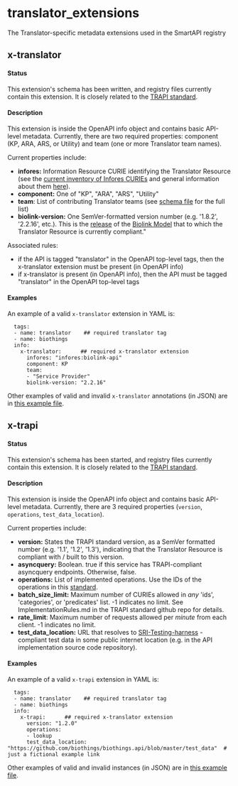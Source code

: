 # translator_extensions

The Translator-specific metadata extensions used in the SmartAPI registry

## x-translator

#### Status

This extension's schema has been written, and registry files currently contain this extension. It is closely related to the [TRAPI standard](https://github.com/NCATSTranslator/ReasonerAPI).

#### Description

This extension is inside the OpenAPI info object and contains basic API-level metadata. Currently, there are two required properties: component (KP, ARA, ARS, or Utility) and team (one or more Translator team names). 

Current properties include:

- **infores:** Information Resource CURIE identifying the Translator Resource (see the [current inventory of Infores CURIEs](https://docs.google.com/spreadsheets/d/1Ak1hRqlTLr1qa-7O0s5bqeTHukj9gSLQML1-lg6xIHM) and general information about them [here](https://docs.google.com/document/d/177sOmjTueIK4XKJ0GjxsARg909CaU71tReIehAp5DDo/edit#bookmark=id.8sdy3vk2umkd)).
- **component:** One of  "KP", "ARA", "ARS", "Utility"
- **team**: List of contributing Translator teams (see [schema file](https://github.com/NCATSTranslator/translator_extensions/blob/main/x-translator/smartapi_x-translator_schema.json) for the full list)
- **biolink-version:**  One SemVer-formatted version number (e.g. '1.8.2', '2.2.16', etc.). This is the [release](https://github.com/biolink/biolink-model/releases) of the [Biolink Model](https://github.com/biolink/biolink-model) that to which the Translator Resource is currently compliant."

Associated rules:

- if the API is tagged "translator" in the OpenAPI top-level tags, then the x-translator extension must be present (in OpenAPI info)
- if x-translator is present (in OpenAPI info), then the API must be tagged "translator" in the OpenAPI top-level tags  

#### Examples  

 An example of a valid `x-translator` extension in YAML is: 

```
  tags:
  - name: translator    ## required translator tag
  - name: biothings
  info:
    x-translator:      ## required x-translator extension
      infores: "infores:biolink-api"
      component: KP
      team:
      - "Service Provider"
      biolink-version: "2.2.16"
```

Other examples of valid and invalid `x-translator` annotations (in JSON) are in [this example file](https://github.com/NCATSTranslator/translator_extensions/blob/main/x-translator/smartapi_x-translator_examples.txt). 

## x-trapi

#### Status

This extension's schema has been started, and registry files currently contain this extension. It is closely related to the [TRAPI standard](https://github.com/NCATSTranslator/ReasonerAPI).

#### Description

This extension is inside the OpenAPI info object and contains basic API-level metadata. Currently, there are 3 required properties (`version`, `operations`, `test_data_location`).

Current properties include:

- **version:** States the TRAPI standard version, as a SemVer formatted number (e.g. '1.1', '1.2', '1.3'), indicating that the Translator Resource is compliant with / built to this version.
- **asyncquery:** Boolean. true if this service has TRAPI-compliant asyncquery endpoints. Otherwise, false. 
- **operations:** List of implemented operations. Use the IDs of the operations in this [standard](http://standards.ncats.io/operation.json).
- **batch_size_limit:** Maximum number of CURIEs allowed in _any_ 'ids', 'categories', or 'predicates' list. -1 indicates no limit. See ImplementationRules.md in the TRAPI standard github repo for details. 
- **rate_limit**: Maximum number of requests allowed per _minute_ from each client. -1 indicates no limit.
- **test_data_location:** URL that resolves to [SRI-Testing-harness](https://github.com/TranslatorSRI/SRI_testing) -compliant test data in some public internet location (e.g. in the API implementation source code repository).

#### Examples

An example of a valid `x-trapi` extension in YAML is:  

```
  tags:
  - name: translator    ## required translator tag
  - name: biothings
  info:
    x-trapi:      ## required x-translator extension
      version: "1.2.0"
      operations:
      - lookup
      test_data_location: "https://github.com/biothings/biothings.api/blob/master/test_data"  # just a fictional example link
```

Other examples of valid and invalid instances (in JSON) are in [this example file](https://github.com/NCATSTranslator/translator_extensions/blob/main/x-trapi/smartapi_x-trapi_examples.txt).